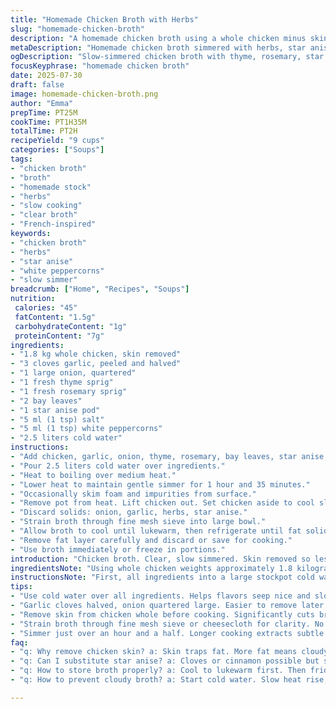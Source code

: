 ```yaml
---
title: "Homemade Chicken Broth with Herbs"
slug: "homemade-chicken-broth"
description: "A homemade chicken broth using a whole chicken minus skin, simmered slowly with garlic, onion, fresh thyme and rosemary, bay leaves, star anise replacing clove, white peppercorns, and salt. The broth cooks just over an hour and a half, strained, then cooled to separate the fat before storage. Quantity adjusted to 2.5 liters of broth from 1.8 kg chicken. Slightly longer cooking time but less intense simmering. Fat removed after chilling. Simple, clear, aromatic broth without nuts, gluten, dairy, or eggs."
metaDescription: "Homemade chicken broth simmered with herbs, star anise, garlic, and white peppercorns. Clear, aromatic, low-fat broth made from skinless whole chicken."
ogDescription: "Slow-simmered chicken broth with thyme, rosemary, star anise instead of clove. Skinless chicken, white peppercorns, skimmed fat for clear, rich flavor."
focusKeyphrase: "homemade chicken broth"
date: 2025-07-30
draft: false
image: homemade-chicken-broth.png
author: "Emma"
prepTime: PT25M
cookTime: PT1H35M
totalTime: PT2H
recipeYield: "9 cups"
categories: ["Soups"]
tags:
- "chicken broth"
- "broth"
- "homemade stock"
- "herbs"
- "slow cooking"
- "clear broth"
- "French-inspired"
keywords:
- "chicken broth"
- "herbs"
- "star anise"
- "white peppercorns"
- "slow simmer"
breadcrumb: ["Home", "Recipes", "Soups"]
nutrition: 
 calories: "45"
 fatContent: "1.5g"
 carbohydrateContent: "1g"
 proteinContent: "7g"
ingredients:
- "1.8 kg whole chicken, skin removed"
- "3 cloves garlic, peeled and halved"
- "1 large onion, quartered"
- "1 fresh thyme sprig"
- "1 fresh rosemary sprig"
- "2 bay leaves"
- "1 star anise pod"
- "5 ml (1 tsp) salt"
- "5 ml (1 tsp) white peppercorns"
- "2.5 liters cold water"
instructions:
- "Add chicken, garlic, onion, thyme, rosemary, bay leaves, star anise, salt, white peppercorns, to large pot."
- "Pour 2.5 liters cold water over ingredients."
- "Heat to boiling over medium heat."
- "Lower heat to maintain gentle simmer for 1 hour and 35 minutes."
- "Occasionally skim foam and impurities from surface."
- "Remove pot from heat. Lift chicken out. Set chicken aside to cool slightly."
- "Discard solids: onion, garlic, herbs, star anise."
- "Strain broth through fine mesh sieve into large bowl."
- "Allow broth to cool until lukewarm, then refrigerate until fat solidifies on surface, about 2 hours."
- "Remove fat layer carefully and discard or save for cooking."
- "Use broth immediately or freeze in portions."
introduction: "Chicken broth. Clear, slow simmered. Skin removed so less fat floating around. Garlic and onion rough chopped for background aroma. Sprigs of thyme and rosemary swap out parsley—adds piney notes instead. Bay leaves usual army, but star anise replaces clove to lend faint sweetness and complexity. White peppercorns not black, softer bite. Skin off, helps broth clarity. Simmer just over an hour and a half, the slow coaxing of flavor. Foam skimmed off because murkiness unwanted. Meat removed after simmer, bones and aromatics discarded. Broth strained fine, cooled, chilled to collect fat sitting atop. Fat scooped off easy once cold. Fat can be kept or tossed. Broth good for soups, risottos, sauces. Not gluten, nut, dairy, or egg. Pure clear essence."
ingredientsNote: "Using whole chicken weights approximately 1.8 kilograms, fewer than original 2kg, lowers broth fat slightly while keeping depth. Skin removal mandatory for less oily broth with better clarity. Increased garlic cloves add subtle pungency without overpowering. Swapping parsley with rosemary gives pine resin notes supporting thyme’s earthiness. Star anise brings soft sweet licorice note instead of a sharp clove punch—love or hate, it twists traditional base flavor. White peppercorns are selected for gentle kick, less harsh than black. Three liters water turned down to 2.5 liters prevents dilution, concentrates richness. Salt retained as 5 ml for basic seasoning but adjusts in final dishes. Onion cut larger pieces for easier removal and minimal release of harsh sulfur compounds. The list balances aromatic complexity with purity and clarity."
instructionsNote: "First, all ingredients into a large stockpot cold water on top helps better extraction. Heat rises, flavors seep gently. No rapid boiling—avoid agitation that emulsifies fat. Just until just bubble break surface, low simmer is key. Keep skimmed impurities away for translucency. One hour thirty-five minutes is sweet spot, slightly more than original to coax gentle extraction from swapped aromatics. Once done, chicken pulled out with tongs, meat reserved. Bones and used aromatics discarded, flavor spent. Next step: strain broth through fine sieve or cheesecloth—clarity desired. Cooling to lukewarm prevents quick fat solidification but readies fridge chilling. Two hours in refrigerator solidifies top fat layer, easy to remove with spoon. Degreasing sharpens flavor, less greasy mouthfeel. Fat may be kept for future cooking, richness in sauces or roasted vegetables. Freeze broth in portions for practical use, defrost as needed. Clear broth foundation for countless dishes."
tips:
- "Use cold water over all ingredients. Helps flavors seep nice and slow. Avoids quick protein denature. Start with skinless chicken to keep broth less oily. Skim foam during simmering often. Foam traps impurities making broth murky. Do not boil hard. Keep gentle simmer bubbles barely breaking surface. Longer simmer extracts more flavor but breaks meat down less harshly."
- "Garlic cloves halved, onion quartered large. Easier to remove later. Large pieces reduce sulfur compound release, less bite. Swap parsley with fresh rosemary sprigs to get piney, resinous notes that support thyme’s earthiness. Bay leaves standard but star anise replaces clove for subtle sweet licorice tone. White, not black peppercorns—gentler heat, fewer peppery oils clouding broth clarity."
- "Remove skin from chicken whole before cooking. Significantly cuts broth fat for clearer liquid. Cool broth to lukewarm before fridge chilling. Hot broth changes fat consistency, melts fat into broth making skimming tough. Chill 2 hours minimum for fat solid layer to form. Scooping fat off cold broth easier, sharper taste, less greasy mouthfeel. Save fat for sauté or roasting veggies or discard."
- "Strain broth through fine mesh sieve or cheesecloth for clarity. No solids, no bits floating. Can cool broth in shallow containers to speed chilling. Portion into freezer bags or containers while fresh. Smaller portions thaw quicker, reduce waste. Use leftover cooked chicken meat for soups or other dishes. Bones no longer have flavor, discard or compost. Aromatics left behind no longer needed."
- "Simmer just over an hour and a half. Longer cooking extracts subtle notes from herbs and star anise without bitterness. Keep lid off or cracked open occasionally for evaporation control, concentration. Foam forms mostly first 30 minutes, skim often early. After removing chicken, discard solids fully. Aromatics done giving flavor, too earthy or bitter if left too long. Cooling gradually helps clarity, flavor retention."
faq:
- "q: Why remove chicken skin? a: Skin traps fat. More fat means cloudy broth and greasy surface. Skin off reduces fat output. Keeps broth clear. Also less oily taste. Fat removed after chilling easier, but less total fat with skin off. Skipping skin means broth less heavy overall."
- "q: Can I substitute star anise? a: Cloves or cinnamon possible but stronger flavors. Star anise softens base taste adds licorice-like sweet touch. Parsley swap changes herb profile. Thyme and rosemary more piney, earthy. Changes broth character quite a bit. Adjust simmer time slightly if you change aromatics. Watch bitterness with stronger spices."
- "q: How to store broth properly? a: Cool to lukewarm first. Then fridge covers for 2 hours or more to solidify fat. Remove fat or keep. Use airtight containers or freeze portions. Freeze lasts months if sealed. Thaw in fridge overnight or gently heat. Use clear broth within 4-5 days refrigerated. Fat off gives longer fridge life. Label containers with date. Avoid room temp storage more than 2 hrs."
- "q: How to prevent cloudy broth? a: Start cold water. Slow heat rise, low simmer. No rolling boil. Skim foam frequently. Remove skin and fat after chilling. Strain twice through fine mesh. Cool broth before refrigerating. Protect from agitation during cooking. Use whole herbs, large veggie pieces avoid break down adding cloudiness. Patience matters more than speed."

---
```

